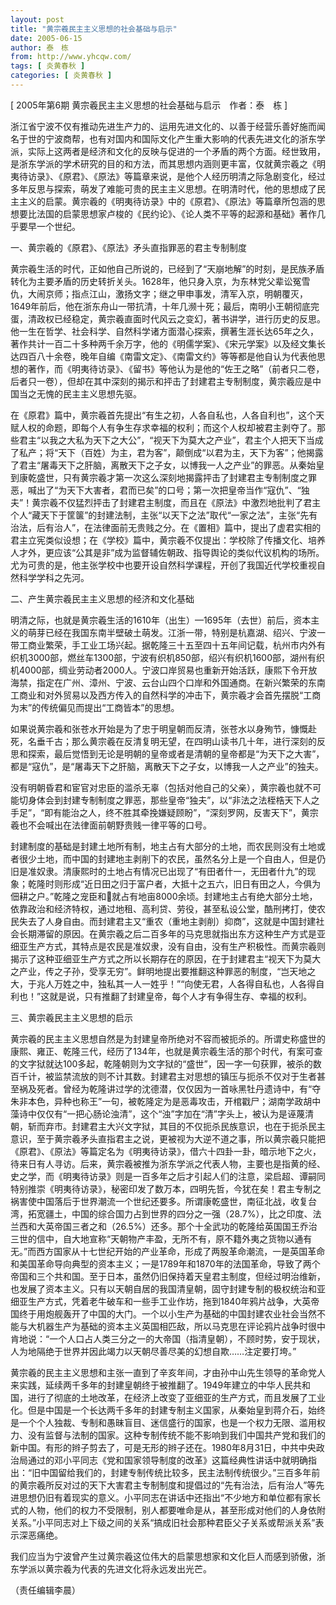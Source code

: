 ```yaml
---
layout: post
title: "黄宗羲民主主义思想的社会基础与启示"
date: 2005-06-15
author: 泰　栋
from: http://www.yhcqw.com/
tags: [ 炎黄春秋 ]
categories: [ 炎黄春秋 ]
---
```



[ 2005年第6期 黄宗羲民主主义思想的社会基础与启示　作者：泰　栋 ]


浙江省宁波不仅有推动先进生产力的、运用先进文化的、以善于经营乐善好施而闻名于世的宁波商帮，也有对国内和国际文化产生重大影响的代表先进文化的浙东学派，实际上这两者是经济和文化的反映与促进的一个矛盾的两个方面。经世致用，是浙东学派的学术研究的目的和方法，而其思想内涵则更丰富，仅就黄宗羲之《明夷待访录》、《原君》、《原法》等篇章来说，是他个人经历明清之际急剧变化，经过多年反思与探索，萌发了难能可贵的民主主义思想。在明清时代，他的思想成了民主主义的启蒙。黄宗羲的《明夷待访录》中的《原君》、《原法》等篇章所包涵的思想要比法国的启蒙思想家卢梭的《民约论》、《论人类不平等的起源和基础》著作几乎要早一个世纪。

一、黄宗羲的《原君》、《原法》矛头直指罪恶的君主专制制度


黄宗羲生活的时代，正如他自己所说的，已经到了“天崩地解”的时刻，是民族矛盾转化为主要矛盾的历史转折关头。1628年，他只身入京，为东林党父辈讼冤雪仇，大闹京师；指点江山，激扬文字；继之甲申事发，清军入京，明朝覆灭，1649年前后，他在浙东舟山一带抗清，十年几濒十死；最后，南明小王朝彻底完蛋，清政权已经稳定，黄宗羲直面时代风云之变幻，著书讲学，进行历史的反思。他一生在哲学、社会科学、自然科学诸方面潜心探索，撰著生涯长达65年之久，著作共计一百二十多种两千余万字，他的《明儒学案》、《宋元学案》以及经文集长达四百八十余卷，晚年自编《南雷文定》、《南雷文约》等等都是他自认为代表他思想的著作，而《明夷待访录》、《留书》等他认为是他的“佐王之略”（前者只二卷，后者只一卷），但却在其中深刻的揭示和抨击了封建君主专制制度，黄宗羲应是中国当之无愧的民主主义思想先驱。


在《原君》篇中，黄宗羲首先提出“有生之初，人各自私也，人各自利也”，这个天赋人权的命题，即每个人有争生存求幸福的权利；而这个人权却被君主剥夺了。那些君主“以我之大私为天下之大公”，“视天下为莫大之产业”，君主个人把天下当成了私产；将“天下（百姓）为主，君为客”，颠倒成“以君为主，天下为客”；他揭露了君主“屠毒天下之肝脑，离散天下之子女，以博我一人之产业”的罪恶。从秦始皇到康乾盛世，只有黄宗羲才第一次这么深刻地揭露抨击了封建君主专制制度之罪恶，喊出了“为天下大害者，君而已矣”的口号；第一次把皇帝当作“寇仇”、“独夫”！黄宗羲不仅猛烈抨击了封建君主制度，而且在《原法》中激烈地批判了君主个人“藏天下于筐箧”的封建法制，主张“以天下之法”取代“一家之法”，主张“先有治法，后有治人”，在法律面前无贵贱之分。在《置相》篇中，提出了虚君实相的君主立宪类似设想；在《学校》篇中，黄宗羲不仅提出：学校除了传播文化、培养人才外，更应该“公其是非”成为监督辅佐朝政、指导舆论的类似代议机构的场所。尤为可贵的是，他主张学校中也要开设自然科学课程，开创了我国近代学校重视自然科学学科之先河。

二、产生黄宗羲民主主义思想的经济和文化基础


明清之际，也就是黄宗羲生活的1610年（出生）—1695年（去世）前后，资本主义的萌芽已经在我国东南半壁破土萌发。江浙一带，特别是杭嘉湖、绍兴、宁波一带工商业繁荣，手工业工场兴起。据乾隆三十五至四十五年间记载，杭州市内外有织机3000部，燃丝车1300部，宁波有织机850部，绍兴有织机1600部，湖州有织机4000部，绸业劳动者2000人。宁波口岸贸易也重新开始活跃，康熙下令开放海禁，指定在广州、漳州、宁波、云台山四个口岸和外国通商。在新兴繁荣的东南工商业和对外贸易以及西方传入的自然科学的冲击下，黄宗羲才会首先摆脱“工商为末”的传统偏见而提出“工商皆本”的思想。


如果说黄宗羲和张苍水开始是为了忠于明皇朝而反清，张苍水以身殉节，慷慨赴死，名垂千古；那么黄宗羲在反清复明无望，在四明山读书几十年，进行深刻的反思和探索，最后觉悟到无论是明朝的皇帝或者是清朝的皇帝都是“为天下之大害”，都是“寇仇”，是“屠毒天下之肝脑，离散天下之子女，以博我一人之产业”的独夫。


没有明朝昏君和宦官对忠臣的滥杀无辜（包括对他自己的父亲），黄宗羲也就不可能切身体会到封建专制制度之罪恶，那些皇帝“独夫”，以“非法之法桎梏天下人之手足”，“即有能治之人，终不胜其牵挽嫌疑顾盼”，“深刻罗网，反害天下”，黄宗羲也不会喊出在法律面前朝野贵贱一律平等的口号。


封建制度的基础是封建土地所有制，地主占有大部分的土地，而农民则没有土地或者很少土地，而中国的封建地主剥削下的农民，虽然名分上是一个自由人，但是仍旧是准奴隶。清康熙时的土地占有情况已出现了“有田者什一，无田者什九”的现象；乾隆时则形成“近日田之归于富户者，大抵十之五六，旧日有田之人，今俱为佃耕之户。”乾隆之宠臣和就占有地亩8000余顷。封建地主占有绝大部分土地，依靠政治和经济特权，通过地租、高利贷、劳役，甚至私设公堂，酷刑拷打，使农民失去了人身自由。而封建君主又“重农（重地主剥削）抑商”，这就是中国封建社会长期滞留的原因。在黄宗羲之后二百多年的马克思就指出东方这种生产方式是亚细亚生产方式，其特点是农民是准奴隶，没有自由，没有生产积极性。而黄宗羲则揭示了这种亚细亚生产方式之所以长期存在的原因，在于封建君主“视天下为莫大之产业，传之子孙，受享无穷”。鲜明地提出要推翻这种罪恶的制度，“岂天地之大，于兆人万姓之中，独私其一人一姓乎！”“向使无君，人各得自私也，人各得自利也！”这就是说，只有推翻了封建皇帝，每个人才有争得生存、幸福的权利。

三、黄宗羲民主主义思想的启示


黄宗羲的民主主义思想自然是为封建皇帝所绝对不容而被扼杀的。所谓史称盛世的康熙、雍正、乾隆三代，经历了134年，也就是黄宗羲生活的那个时代，有案可查的文字狱就达100多起，乾隆朝则为文字狱的“盛世”，因一字一句获罪，被杀的数百千计，被监禁流放的则不计其数。封建君主对思想的镇压与扼杀不仅对于生者甚至祸及死者。曾经为乾隆讲过学的沈德潜，仅仅因为一首咏黑牡丹遗诗中，有“夺朱非本色，异种也称王”一句，被乾隆定为是恶毒攻击，开棺戳尸；湖南学政胡中藻诗中仅仅有“一把心肠论浊清”，这个“浊”字加在“清”字头上，被认为是诬蔑清朝，斩而弃市。封建君主大兴文字狱，其目的不仅扼杀民族意识，也在于扼杀民主意识，至于黄宗羲矛头直指君主之说，更被视为大逆不道之事，所以黄宗羲只能把《原君》、《原法》等篇定名为《明夷待访录》，借六十四卦一卦，暗示地下之火，待来日有人寻访。后来，黄宗羲被推为浙东学派之代表人物，主要也是指黄的经、史之学，而《明夷待访录》则是一百多年之后才引起人们的注意，梁启超、谭嗣同特别推崇《明夷待访录》，秘密印发了数万本，四明先哲，今犹在矣！君主专制之祸害使中国落后于世界潮流一个世纪还要多。所谓康乾盛世，南征北战，收复台湾，拓宽疆土，中国的综合国力占到世界的四分之一强（28.7%），比之印度、法兰西和大英帝国三者之和（26.5%）还多。那个十全武功的乾隆给英国国王乔治三世的信中，自大地宣称“天朝物产丰盈，无所不有，原不籍外夷之货物以通有无。”而西方国家从十七世纪开始的产业革命，形成了两股革命潮流，一是英国革命和美国革命导向典型的资本主义；一是1789年和1870年的法国革命，导致了两个帝国和三个共和国。至于日本，虽然仍旧保持着天皇君主制度，但经过明治维新，也发展了资本主义。只有以天朝自居的我国清皇朝，固守封建专制的极权统治和亚细亚生产方式，凭着老牛破车和一些手工业作坊，拖到1840年鸦片战争，大英帝国终于用炮舰轰开了中国的大门。一个以小生产为基础的中国封建农业社会当然不能与大机器生产为基础的资本主义英国相匹敌，所以马克思在评论鸦片战争时很中肯地说：“一个人口占人类三分之一的大帝国（指清皇朝），不顾时势，安于现状，人为地隔绝于世界并因此竭力以天朝尽善尽美的幻想自欺……注定要打垮。”


黄宗羲的民主主义思想和主张一直到了辛亥年间，才由孙中山先生领导的革命党人来实践，延续两千多年的封建皇朝终于被推翻了。1949年建立的中华人民共和国，进行了彻底的土地改革，在经济上改变了亚细亚的生产方式，而且发展了工业化。但是中国是一个长达两千多年的封建专制主义国家，从秦始皇到蒋介石，始终是一个个人独裁、专制和愚昧盲目、迷信盛行的国家，也是一个权力无限、滥用权力、没有监督与法制的国家。这种专制传统不能不影响到我们中国共产党和我们的新中国。有形的辫子剪去了，可是无形的辫子还在。1980年8月31日，中共中央政治局通过的邓小平同志《党和国家领导制度的改革》这篇经典性讲话中就明确指出：“旧中国留给我们的，封建专制传统比较多，民主法制传统很少。”三百多年前的黄宗羲所反对过的天下大害君主专制制度和提倡过的“先有治法，后有治人”等先进思想仍旧有着现实的意义。小平同志在讲话中还指出“不少地方和单位都有家长式的人物，他们的权力不受限制，别人都要唯命是从，甚至形成对他们的人身依附关系。”小平同志对上下级之间的关系“搞成旧社会那种君臣父子关系或帮派关系”表示深恶痛绝。

我们应当为宁波曾产生过黄宗羲这位伟大的启蒙思想家和文化巨人而感到骄傲，浙东学派以黄宗羲为代表的先进文化将永远发出光芒。

（责任编辑李晨）


